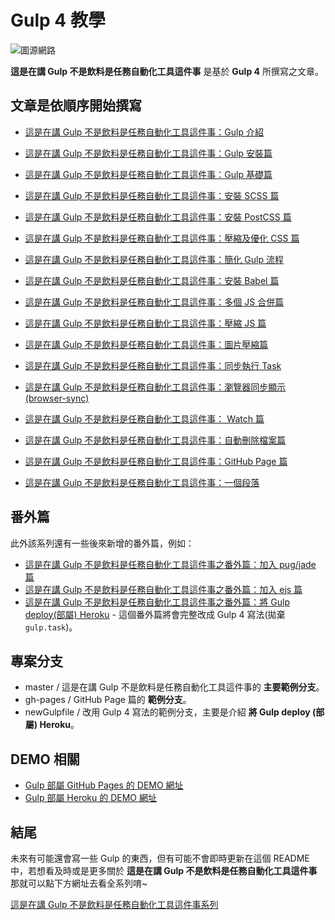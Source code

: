 # Gulp 4 教學

![圖源網路](https://i.imgur.com/5JvvHSg.png)

**這是在講 Gulp 不是飲料是任務自動化工具這件事** 是基於 **Gulp 4** 所撰寫之文章。

## 文章是依順序開始撰寫

- [這是在講 Gulp 不是飲料是任務自動化工具這件事：Gulp 介紹](https://hsiangfeng.github.io/gulp/20190609/328931885/)
- [這是在講 Gulp 不是飲料是任務自動化工具這件事：Gulp 安裝篇](https://hsiangfeng.github.io/gulp/20190610/1454585646/)
- [這是在講 Gulp 不是飲料是任務自動化工具這件事：Gulp 基礎篇](https://hsiangfeng.github.io/gulp/20190610/2273660342/)
- [這是在講 Gulp 不是飲料是任務自動化工具這件事：安裝 SCSS 篇](https://hsiangfeng.github.io/gulp/20190610/3711816905/)
- [這是在講 Gulp 不是飲料是任務自動化工具這件事：安裝 PostCSS 篇](https://hsiangfeng.github.io/gulp/20190610/4048666562/)
- [這是在講 Gulp 不是飲料是任務自動化工具這件事：壓縮及優化 CSS 篇](https://hsiangfeng.github.io/gulp/20190610/2250389634/)
- [這是在講 Gulp 不是飲料是任務自動化工具這件事：簡化 Gulp 流程](https://hsiangfeng.github.io/gulp/20190610/3799273831/)
- [這是在講 Gulp 不是飲料是任務自動化工具這件事：安裝 Babel 篇](https://hsiangfeng.github.io/gulp/20190611/3391739556/)
- [這是在講 Gulp 不是飲料是任務自動化工具這件事：多個 JS 合併篇](https://hsiangfeng.github.io/gulp/20190611/2328136088/)
- [這是在講 Gulp 不是飲料是任務自動化工具這件事：壓縮 JS 篇](https://hsiangfeng.github.io/gulp/20190611/1887131010/)
- [這是在講 Gulp 不是飲料是任務自動化工具這件事：圖片壓縮篇](https://hsiangfeng.github.io/gulp/20190611/1475889553/)
- [這是在講 Gulp 不是飲料是任務自動化工具這件事：同步執行 Task](https://hsiangfeng.github.io/gulp/20190611/227669636/)
- [這是在講 Gulp 不是飲料是任務自動化工具這件事：瀏覽器同步顯示 (browser-sync)](https://hsiangfeng.github.io/gulp/20190611/1422913585/)
- [這是在講 Gulp 不是飲料是任務自動化工具這件事： Watch 篇](https://hsiangfeng.github.io/gulp/20190613/1505254082/)
- [這是在講 Gulp 不是飲料是任務自動化工具這件事：自動刪除檔案篇](https://hsiangfeng.github.io/gulp/20190613/3866808421/)
- [這是在講 Gulp 不是飲料是任務自動化工具這件事：GitHub Page 篇](https://hsiangfeng.github.io/gulp/20190613/2745753059/)

- [這是在講 Gulp 不是飲料是任務自動化工具這件事：一個段落](https://hsiangfeng.github.io/gulp/20190613/3304187145/)

## 番外篇

此外該系列還有一些後來新增的番外篇，例如：

- [這是在講 Gulp 不是飲料是任務自動化工具這件事之番外篇：加入 pug/jade 篇](https://hsiangfeng.github.io/gulp/20190613/2790703784/)
- [這是在講 Gulp 不是飲料是任務自動化工具這件事之番外篇：加入 ejs 篇](https://hsiangfeng.github.io/gulp/20190613/2073498620/)
- [這是在講 Gulp 不是飲料是任務自動化工具這件事之番外篇：將 Gulp deploy(部屬) Heroku](https://hsiangfeng.github.io/gulp/20191213/3886861343/) - 這個番外篇將會完整改成 Gulp 4 寫法(拋棄 `gulp.task`)。

## 專案分支

- master / 這是在講 Gulp 不是飲料是任務自動化工具這件事的 **主要範例分支**。
- gh-pages / GitHub Page 篇的 **範例分支**。
- newGulpfile / 改用 Gulp 4 寫法的範例分支，主要是介紹 **將 Gulp deploy (部屬) Heroku**。

## DEMO 相關

- [Gulp 部屬 GitHub Pages 的 DEMO 網址](https://hsiangfeng.github.io/gulpSample/)
- [Gulp 部屬 Heroku 的 DEMO 網址](https://gulpdeployheroku.herokuapp.com)

## 結尾

未來有可能還會寫一些 Gulp 的東西，但有可能不會即時更新在這個 README 中，若想看及時或是更多關於 **這是在講 Gulp 不是飲料是任務自動化工具這件事** 那就可以點下方網址去看全系列唷~

[這是在講 Gulp 不是飲料是任務自動化工具這件事系列](https://hsiangfeng.github.io/tags/%E9%80%99%E6%98%AF%E5%9C%A8%E8%AC%9B-Gulp-%E4%B8%8D%E6%98%AF%E9%A3%B2%E6%96%99%E6%98%AF%E4%BB%BB%E5%8B%99%E8%87%AA%E5%8B%95%E5%8C%96%E5%B7%A5%E5%85%B7%E9%80%99%E4%BB%B6%E4%BA%8B/)
